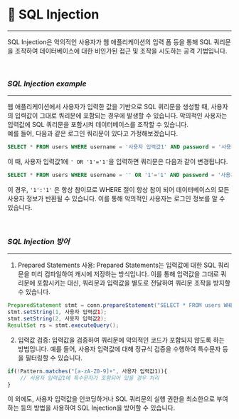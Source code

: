 # 🎯 SQL Injection
- - -
SQL Injection은 악의적인 사용자가 웹 애플리케이션의 입력 폼 등을 통해 SQL 쿼리문을 조작하여 데이터베이스에 대한 비인가된 접근 및 조작을 시도하는 공격 기법입니다.

<br>

### **_SQL Injection example_**
- - -
웹 애플리케이션에서 사용자가 입력한 값을 기반으로 SQL 쿼리문을 생성할 때, 사용자의 입력값이 그대로 쿼리문에 포함되는 경우에 발생할 수 있습니다. 악의적인 사용자는 입력값에 SQL 쿼리문을 포함시켜 데이터베이스를 조작할 수 있습니다. <br>
예를 들어, 다음과 같은 로그인 쿼리문이 있다고 가정해보겠습니다. <br>

```sql
SELECT * FROM users WHERE username = '사용자 입력값1' AND password = '사용자 입력값2'
```

이 때, 사용자 입력값1에 `' OR '1'='1'`을 입력하면 쿼리문은 다음과 같이 변경됩니다. <br>

```sql
SELECT * FROM users WHERE username = '' OR '1'='1' AND password = '사용자 입력값2'
```

이 경우, `'1':'1'` 은 항상 참이므로 WHERE 절이 항상 참이 되어 데이터베이스의 모든 사용자 정보가 반환될 수 있습니다. 이를 통해 악의적인 사용자는 로그인 정보를 알 수 있습니다.<br>

<br>

### **_SQL Injection 방어_**
- - -

1. Prepared Statements 사용: Prepared Statements는 입력값에 대한 SQL 쿼리문을 미리 컴파일하여 캐시에 저장하는 방식입니다. 이를 통해 입력값을 그대로 쿼리문에 포함시키는 대신, 쿼리문과 입력값을 별도로 전달하여 쿼리문 조작을 방지할 수 있습니다. <br>

````java
PreparedStatement stmt = conn.prepareStatement("SELECT * FROM users WHERE username = ? AND password = ?");
stmt.setString(1, 사용자 입력값1);
stmt.setString(2, 사용자 입력값2);
ResultSet rs = stmt.executeQuery();
````

2. 입력값 검증: 입력값을 검증하여 쿼리문에 악의적인 코드가 포함되지 않도록 하는 방법입니다. 예를 들어, 사용자 입력값에 대해 정규식 검증을 수행하여 특수문자 등을 필터링할 수 있습니다. <br>

```javascript
if(!Pattern.matches("[a-zA-Z0-9]+", 사용자 입력값1)){
    // 사용자 입력값1에 특수문자가 포함되어 있을 경우 처리
}
```

이 외에도, 사용자 입력값을 인코딩하거나 SQL 쿼리문의 실행 권한을 최소한으로 부여하는 등의 방법을 사용하여 SQL Injection을 방어할 수 있습니다.